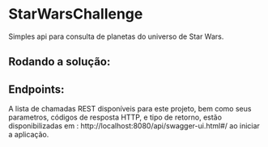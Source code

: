 # StarWarsChallenge
Simples api para consulta de planetas do universo de Star Wars.

## Rodando a solução:

## Endpoints:
A lista de chamadas REST disponíveis para este projeto, bem como seus parametros, códigos de resposta HTTP, e tipo de retorno, estão disponibilizadas em : http://localhost:8080/api/swagger-ui.html#/ ao iniciar a aplicação.
